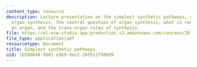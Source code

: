 ```yaml
---
content_type: resource
description: Lecture presentation on the simplest synthetic pathways, symbolism of
  organ synthesis, the central question of organ synthesis, what is required to synthesize
  an organ, and the trans-organ rules of synthesis.
file: https://ol-ocw-studio-app-production.s3.amazonaws.com/courses/20-441j-biomaterials-tissue-interactions-fall-2009/1b598648d601e9b9dec228f611f980d9_MIT20_441JF09_lec20_iy.pdf
file_type: application/pdf
resourcetype: Document
title: Simplest synthetic pathways
uid: 1b598648-d601-e9b9-dec2-28f611f980d9
---
```

